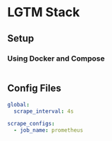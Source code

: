 # LGTM Stack

## Setup

### Using Docker and Compose

```bash

```

## Config Files

```yml
global:
  scrape_interval: 4s

scrape_configs:
  - job_name: prometheus
```